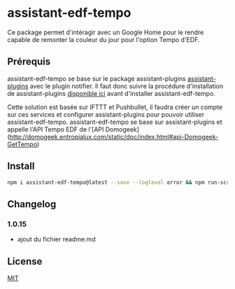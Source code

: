 # assistant-edf-tempo

Ce package permet d'intéragir avec un Google Home pour le rendre capable de remonter la couleur du jour pour l'option Tempo d'EDF.

## Prérequis

assistant-edf-tempo se base sur le package assistant-plugins [assistant-plugins](https://www.npmjs.com/package/assistant-plugins) avec le plugin notifier. 
Il faut donc suivre la procédure d'installation de assistant-plugins [disponible ici](https://aymkdn.github.io/assistant-plugins) avant d'installer assistant-edf-tempo.


Cette solution est basée sur IFTTT et Pushbullet, il faudra créer un compte sur ces services et configurer assistant-plugins pour pouvoir utiliser assistant-edf-tempo.
assistant-edf-tempo se base sur assistant-plugins et appelle l'API Tempo EDF de l'[API Domogeek] (http://domogeek.entropialux.com/static/doc/index.html#api-Domogeek-GetTempo)

## Install

```bash
npm i assistant-edf-tempo@latest --save --loglevel error && npm run-script postinstall
```

## Changelog
### 1.0.15
* ajout du fichier readme.md

## License

[MIT](http://vjpr.mit-license.org)